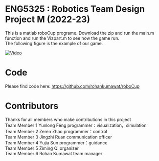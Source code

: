 # ENG5325 : Robotics Team Design Project M (2022-23)  
This is a matlab roboCup programe. Download the zip and run the main.m function and run the Vizpart.m to see how the game run.  
The following figure is the example of our game.  

[![Video](https://img.youtube.com/vi/VIDEO_ID_HERE/0.jpg)](https://www.youtube.com/watch?v=VIDEO_ID_HERE)


# Code
Please find code here: https://github.com/rohankumawat/roboCup

# Contributors
Thanks for all members who make contributions in this project  
Team Member 1	Yunlong Feng	programmer：visualization，simulation  
Team Member 2	Zeren Zhao	programmer：control  
Team Member 3	Jingzhi Ruan	communication officer  
Team Member 4	Yujia Sun	programmer：guidance  
Team Member 5	Ziming Qi	organizer  
Team Member 6	Rohan Kumawat	team manager  
